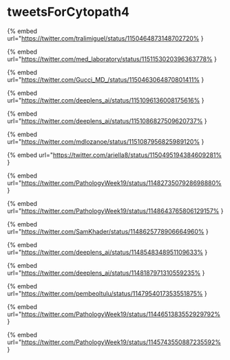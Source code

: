 # tweetsForCytopath4

{% embed url="https://twitter.com/tralimiguel/status/1150464873148702720% }

{% embed url="https://twitter.com/med_laboratory/status/1151153020396363778% }

{% embed url="https://twitter.com/Gucci_MD_/status/1150463064870801411% }

{% embed url="https://twitter.com/deeplens_ai/status/1151096136008175616% }

{% embed url="https://twitter.com/deeplens_ai/status/1151086827509620737% }

{% embed url="https://twitter.com/mdlozanoe/status/1151087956825989120% }

{% embed url="https://twitter.com/ariella8/status/1150495194384609281% }

{% embed url="https://twitter.com/PathologyWeek19/status/1148273507928698880% }

{% embed url="https://twitter.com/PathologyWeek19/status/1148643765806129157% }

{% embed url="https://twitter.com/SamKhader/status/1148625778906664960% }

{% embed url="https://twitter.com/deeplens_ai/status/1148548348951109633% }

{% embed url="https://twitter.com/deeplens_ai/status/1148187971310559235% }

{% embed url="https://twitter.com/pembeoltulu/status/1147954017353551875% }

{% embed url="https://twitter.com/PathologyWeek19/status/1144651383552929792% }

{% embed url="https://twitter.com/PathologyWeek19/status/1145743550887235592% }

